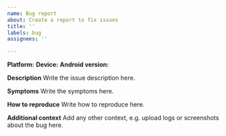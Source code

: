 ```yaml
---
name: Bug report
about: Create a report to fix issues
title: ''
labels: bug
assignees: ''

---
```


**Platform:** 
**Device:** 
**Android version:** 

**Description**
Write the issue description here.

**Symptoms**
Write the symptoms here.

**How to reproduce**
Write how to reproduce here.

**Additional context**
Add any other context, e.g. upload logs or screenshots about the bug here.
<!-- It will be very hard for us to track down your issue without logs, so
please attach a logcat and dmesg for us here! -->
